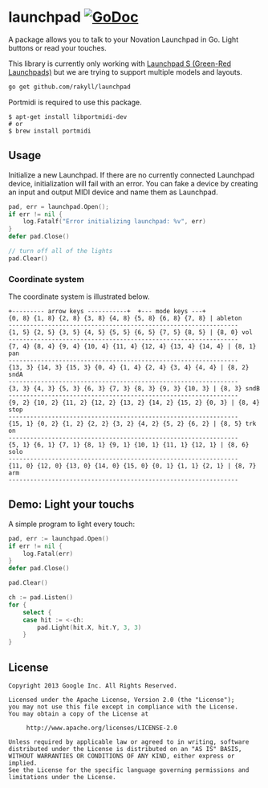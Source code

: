 # launchpad [![GoDoc](https://godoc.org/github.com/rakyll/launchpad?status.svg)](https://godoc.org/github.com/rakyll/launchpad)
A package allows you to talk to your Novation Launchpad in Go. Light buttons
or read your touches.

This library is currently only working with [Launchpad S (Green-Red Launchpads)](https://www.amazon.com/dp/B00E3XTKAG) but we are trying to support multiple models and layouts.

~~~ sh
go get github.com/rakyll/launchpad
~~~

Portmidi is required to use this package.

```
$ apt-get install libportmidi-dev
# or
$ brew install portmidi
```

## Usage
Initialize a new Launchpad. If there are no currently connected Launchpad
device, initialization will fail with an error. You can fake a device by
creating an input and output MIDI device and name them as Launchpad.
~~~ go
pad, err = launchpad.Open();
if err != nil {
    log.Fatalf("Error initializing launchpad: %v", err)
}
defer pad.Close()

// turn off all of the lights
pad.Clear()
~~~

### Coordinate system

The coordinate system is illustrated below.
~~~
+--------- arrow keys -----------+  +--- mode keys ---+
{0, 8} {1, 8} {2, 8} {3, 8} {4, 8} {5, 8} {6, 8} {7, 8} | ableton
----------------------------------------------------------------
{1, 5} {2, 5} {3, 5} {4, 5} {5, 5} {6, 5} {7, 5} {8, 5} | {8, 0} vol
----------------------------------------------------------------
{7, 4} {8, 4} {9, 4} {10, 4} {11, 4} {12, 4} {13, 4} {14, 4} | {8, 1} pan
----------------------------------------------------------------
{13, 3} {14, 3} {15, 3} {0, 4} {1, 4} {2, 4} {3, 4} {4, 4} | {8, 2} sndA
----------------------------------------------------------------
{3, 3} {4, 3} {5, 3} {6, 3} {7, 3} {8, 3} {9, 3} {10, 3} | {8, 3} sndB
----------------------------------------------------------------
{9, 2} {10, 2} {11, 2} {12, 2} {13, 2} {14, 2} {15, 2} {0, 3} | {8, 4} stop
----------------------------------------------------------------
{15, 1} {0, 2} {1, 2} {2, 2} {3, 2} {4, 2} {5, 2} {6, 2} | {8, 5} trk on
----------------------------------------------------------------
{5, 1} {6, 1} {7, 1} {8, 1} {9, 1} {10, 1} {11, 1} {12, 1} | {8, 6} solo
----------------------------------------------------------------
{11, 0} {12, 0} {13, 0} {14, 0} {15, 0} {0, 1} {1, 1} {2, 1} | {8, 7} arm
----------------------------------------------------------------
~~~

## Demo: Light your touchs

A simple program to light every touch:

~~~ go
pad, err := launchpad.Open()
if err != nil {
    log.Fatal(err)
}
defer pad.Close()

pad.Clear()

ch := pad.Listen()
for {
	select {
	case hit := <-ch:
		pad.Light(hit.X, hit.Y, 3, 3)
	}
}
~~~
    
## License
    Copyright 2013 Google Inc. All Rights Reserved.
    
    Licensed under the Apache License, Version 2.0 (the "License");
    you may not use this file except in compliance with the License.
    You may obtain a copy of the License at
    
         http://www.apache.org/licenses/LICENSE-2.0
    
    Unless required by applicable law or agreed to in writing, software
    distributed under the License is distributed on an "AS IS" BASIS,
    WITHOUT WARRANTIES OR CONDITIONS OF ANY KIND, either express or implied.
    See the License for the specific language governing permissions and
    limitations under the License.
